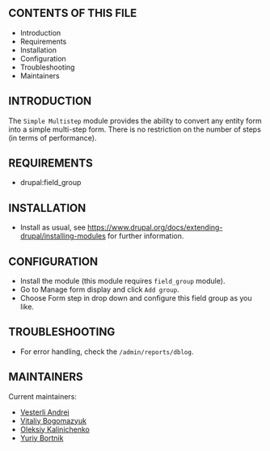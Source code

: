 CONTENTS OF THIS FILE
---------------------

 * Introduction
 * Requirements
 * Installation
 * Configuration
 * Troubleshooting
 * Maintainers

INTRODUCTION
------------

 The `Simple Multistep` module provides the ability to convert any entity form
 into a simple multi-step form. There is no restriction on the number of
 steps (in terms of performance).

REQUIREMENTS
-------------------

 * drupal:field_group

INSTALLATION
------------

 * Install as usual, see
   https://www.drupal.org/docs/extending-drupal/installing-modules for further
   information.

CONFIGURATION
-------------

 * Install the module (this module requires `field_group` module).
 * Go to Manage form display and click `Add group`.
 * Choose Form step in drop down and configure this field group as you like.

TROUBLESHOOTING
---------------

 * For error handling, check the `/admin/reports/dblog`.


MAINTAINERS
-----------

Current maintainers:

* [Vesterli Andrei](https://www.drupal.org/u/andreivesterli)
* [Vitaliy Bogomazyuk](https://www.drupal.org/u/vitaliyb98)
* [Oleksiy Kalinichenko](https://www.drupal.org/u/aexchecker)
* [Yuriy Bortnik](https://www.drupal.org/u/drakemazzy)
